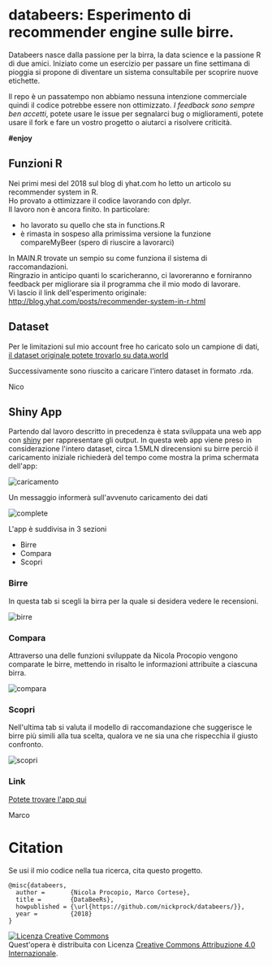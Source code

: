 # databeers: Esperimento di recommender engine sulle birre.
Databeers nasce dalla passione per la birra, la data science e la passione R di due amici. Iniziato come un esercizio per passare un fine settimana di pioggia si propone di diventare un sistema consultabile per scoprire nuove etichette.

Il repo è un passatempo non abbiamo nessuna intenzione commerciale quindi il codice potrebbe essere non ottimizzato.
*I feedback sono sempre ben accetti*, potete usare le issue per segnalarci bug o miglioramenti, potete usare il fork e fare un vostro progetto o aiutarci a risolvere criticità.

**#enjoy**

## Funzioni R
Nei primi mesi del 2018 sul blog di yhat.com ho letto un articolo su recommender system in R.  
Ho provato a ottimizzare il codice lavorando con dplyr.  
Il lavoro non è ancora finito. In particolare:  
- ho lavorato su quello che sta in functions.R  
- è rimasta in sospeso alla primissima versione la funzione compareMyBeer (spero di riuscire a lavorarci)  

In MAIN.R trovate un sempio su come funziona il sistema di raccomandazioni.  
Ringrazio in anticipo quanti lo scaricheranno, ci lavoreranno e forniranno feedback per migliorare sia il programma che il mio modo di lavorare.  
Vi lascio il link dell'esperimento originale: http://blog.yhat.com/posts/recommender-system-in-r.html

## Dataset
Per le limitazioni sul mio account free ho caricato solo un campione di dati, [il dataset originale potete trovarlo su data.world](https://data.world/socialmediadata/beeradvocate)

Successivamente sono riuscito a caricare l'intero dataset in formato .rda.

Nico

## Shiny App

Partendo dal lavoro descritto in precedenza è stata sviluppata una web app con [shiny](https://shiny.rstudio.com/) per rappresentare gli output.
In questa web app viene preso in considerazione l'intero dataset, circa 1.5MLN direcensioni su birre perciò il caricamento iniziale richiederà del tempo come mostra la prima schermata dell'app:

![caricamento](https://i.imgur.com/W8ukMjM.jpg)

Un messaggio informerà sull'avvenuto caricamento dei dati

![complete](https://i.imgur.com/Q6XMmb7.jpg)


L'app è suddivisa in 3 sezioni


* Birre 
* Compara
* Scopri

### Birre

In questa tab si scegli la birra per la quale si desidera vedere le recensioni.

![birre](https://i.imgur.com/90kEhYf.jpg)

### Compara

Attraverso una delle funzioni sviluppate da Nicola Procopio vengono comparate le birre, mettendo in risalto le informazioni attribuite a ciascuna birra.

![compara](https://i.imgur.com/CGUXLbN.jpg)

### Scopri

Nell'ultima tab si valuta il modello di raccomandazione che suggerisce le birre più simili alla tua scelta, qualora ve ne sia una che rispecchia il giusto confronto.

![scopri](https://i.imgur.com/QOvMdpi.jpg)

### Link
[Potete trovare l'app qui]()

Marco

# Citation
Se usi il mio codice nella tua ricerca, cita questo progetto.
```
@misc{databeers,
  author =       {Nicola Procopio, Marco Cortese},
  title =        {DataBeeRs},
  howpublished = {\url{https://github.com/nickprock/databeers/}},
  year =         {2018}
}
```

<a rel="license" href="http://creativecommons.org/licenses/by/4.0/"><img alt="Licenza Creative Commons" style="border-width:0" src="https://i.creativecommons.org/l/by/4.0/88x31.png" /></a><br />Quest'opera è distribuita con Licenza <a rel="license" href="http://creativecommons.org/licenses/by/4.0/">Creative Commons Attribuzione 4.0 Internazionale</a>.
